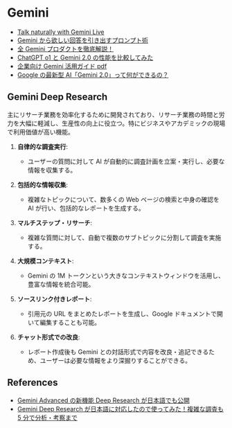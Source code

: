 # Gemini

- [Talk naturally with Gemini Live](https://support.google.com/gemini/answer/15274899)
- [Gemini から欲しい回答を引き出すプロンプト術](https://note.com/google_gemini/n/n60a9c426694e)
- [全 Gemini プロダクトを徹底解説！](https://blog.g-gen.co.jp/entry/gemini-product-explained)
- [ChatGPT o1 と Gemini 2.0 の性能を比較してみた](https://note.com/it_navi/n/nb14063a4f6e0)
- [企業向け Gemini 活用ガイド pdf](../images/pdf/GeminiforBusiness_Handbook202406_eBook.pdf)
- [Google の最新型 AI「Gemini 2.0」って何ができるの？](https://www.lifehacker.jp/article/2412-google-announced-efficient-new-gemini/)

## Gemini Deep Research

主にリサーチ業務を効率化するために開発されており、リサーチ業務の時間と労力を大幅に軽減し、生産性の向上に役立つ。特にビジネスやアカデミックの現場で利用価値が高い機能。

1. **自律的な調査実行**:

   - ユーザーの質問に対して AI が自動的に調査計画を立案・実行し、必要な情報を収集する。

2. **包括的な情報収集**:

   - 複雑なトピックについて、数多くの Web ページの検索と中身の確認を AI が行い、包括的なレポートを生成する。

3. **マルチステップ・リサーチ**:

   - 複雑な質問に対して、自動で複数のサブトピックに分割して調査を実施する。

4. **大規模コンテキスト**:

   - Gemini の 1M トークンという大きなコンテキストウィンドウを活用し、豊富な情報を統合可能。

5. **ソースリンク付きレポート**:

   - 引用元の URL をまとめたレポートを生成し、Google ドキュメントで開いて編集することも可能。

6. **チャット形式での改良**:
   - レポート作成後も Gemini との対話形式で内容を改良・追記できるため、ユーザーは必要な情報をより深掘りすることができる。

## References

- [Gemini Advanced の新機能 Deep Research が日本語でも公開](https://blog.google/intl/ja-jp/company-news/technology/gemini-advanced-deep-research/)
- [Gemini Deep Research が日本語に対応したので使ってみた！複雑な調査も 5 分で分析・考察まで](https://www.lifehacker.jp/article/2501-gemini-how-to-deepresearch/)
